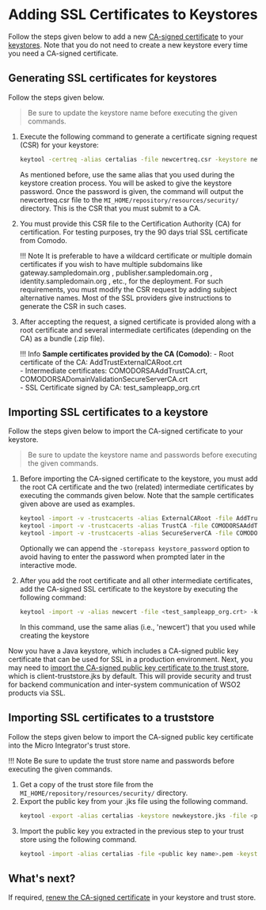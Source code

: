 # Adding SSL Certificates to Keystores

Follow the steps given below to add a new [CA-signed certificate]({{base_path}}/reference/mi-security-reference/using-keystores) to your [keystores]({{base_path}}/reference/mi-security-reference/using-keystores). Note that you do not need to create a new keystore every time you need a CA-signed certificate.

## Generating SSL certificates for keystores

Follow the steps given below.

> Be sure to update the keystore name before executing the given commands.

1. Execute the following command to generate a certificate signing request (CSR) for your keystore:
    ```bash
    keytool -certreq -alias certalias -file newcertreq.csr -keystore newkeystore.jks
    ```
    As mentioned before, use the same alias that you used during the keystore creation process. You will be asked to give the keystore password. Once the password is given, the command will output the newcertreq.csr file to the `MI_HOME/repository/resources/security/` directory. This is the CSR that you must submit to a CA.

2. You must provide this CSR file to the Certification Authority (CA) for certification. For testing purposes, try the 90 days trial SSL certificate from Comodo.

    !!! Note
        It is preferable to have a wildcard certificate or multiple domain certificates if you wish to have multiple subdomains like gateway.sampledomain.org , publisher.sampledomain.org , identity.sampledomain.org , etc., for the deployment. For such requirements, you must modify the CSR request by adding subject alternative names. Most of the SSL providers give instructions to generate the CSR in such cases.

3. After accepting the request, a signed certificate is provided along with a root certificate and several intermediate certificates (depending on the CA) as a bundle (.zip file).

    !!! Info
        **Sample certificates provided by the CA (Comodo)**:
        -   Root certificate of the CA: AddTrustExternalCARoot.crt  
        -   Intermediate certificates:  COMODORSAAddTrustCA.crt, COMODORSADomainValidationSecureServerCA.crt  
        -   SSL Certificate signed by CA: test_sampleapp_org.crt

## Importing SSL certificates to a keystore

Follow the steps given below to import the CA-signed certificate to your keystore.

> Be sure to update the keystore name and passwords before executing the given commands.

1. Before importing the CA-signed certificate to the keystore, you must add the root CA certificate and the two (related) intermediate certificates by executing the commands given below. Note that the sample certificates given above are used as examples.
    ```bash
    keytool -import -v -trustcacerts -alias ExternalCARoot -file AddTrustExternalCARoot.crt -keystore newkeystore.jks -storepass mypassword
    keytool -import -v -trustcacerts -alias TrustCA -file COMODORSAAddTrustCA.crt -keystore newkeystore.jks -storepass mypassword
    keytool -import -v -trustcacerts -alias SecureServerCA -file COMODORSADomainValidationSecureServerCA.crt -keystore newkeystore.jks -storepass mypassword
    ```
    Optionally we can append the `-storepass keystore_password` option to avoid having to enter the password when prompted later in the interactive mode.

2. After you add the root certificate and all other intermediate certificates, add the CA-signed SSL certificate to the keystore by executing the following command:
    ```bash
    keytool -import -v -alias newcert -file <test_sampleapp_org.crt> -keystore newkeystore.jks -keypass mypassword -storepass mypassword
    ```
    In this command, use the same alias (i.e., 'newcert') that you used while creating the keystore

Now you have a Java keystore, which includes a CA-signed public key certificate that can be used for SSL in a production environment. Next, you may need to [import the CA-signed public key certificate to the trust store](#importing-ssl-certificates-to-a-truststore), which is client-truststore.jks by default. This will provide security and trust for backend communication and inter-system communication of WSO2 products via SSL.

## Importing SSL certificates to a truststore

Follow the steps given below to import the CA-signed public key certificate into the Micro Integrator's trust store.

!!! Note
    Be sure to update the trust store name and passwords before executing the given commands.

1. Get a copy of the trust store file from the `MI_HOME/repository/resources/security/` directory.
2. Export the public key from your .jks file using the following command.
    ```bash
    keytool -export -alias certalias -keystore newkeystore.jks -file <public key name>.pem
    ```
3. Import the public key you extracted in the previous step to your trust store using the following command.
    ```bash
    keytool -import -alias certalias -file <public key name>.pem -keystore client-truststore.jks -storepass wso2carbon
    ```

## What's next?

If required, [renew the CA-signed certificate]({{base_path}}/install-and-setup/setup/security/renewing-ca-signed-certificate-in-keystore) in your keystore and trust store.
